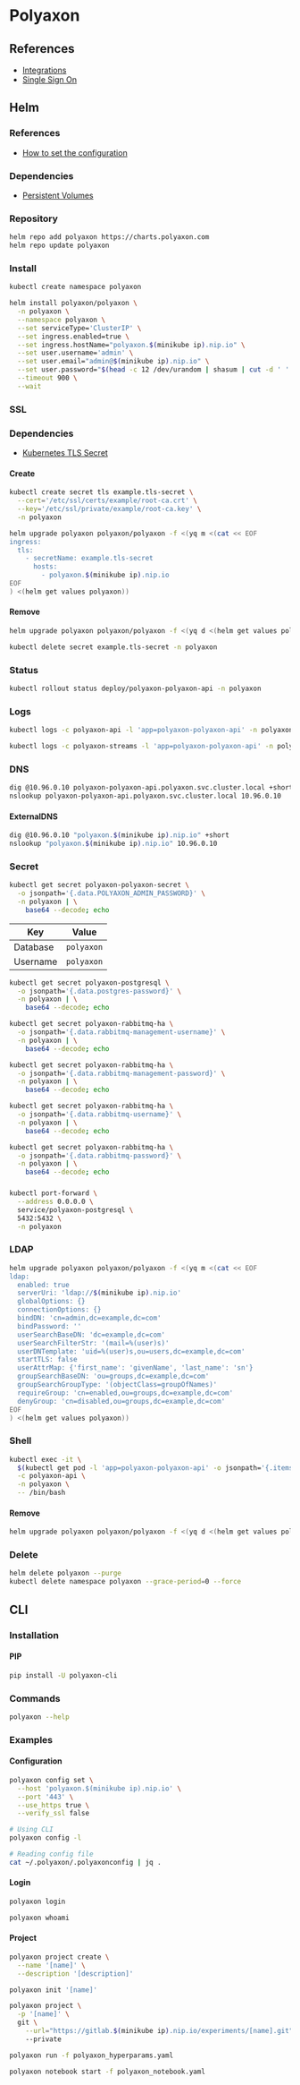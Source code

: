 # Polyaxon

## References

- [Integrations](https://docs.polyaxon.com/integrations/)
- [Single Sign On](https://docs.polyaxon.com/configuration/sso/)

## Helm

### References

- [How to set the configuration](https://github.com/polyaxon/polyaxon-chart#how-to-set-the-configuration)

### Dependencies

- [Persistent Volumes](https://kubernetes.io/docs/concepts/storage/persistent-volumes/)

### Repository

```sh
helm repo add polyaxon https://charts.polyaxon.com
helm repo update polyaxon
```

### Install

```sh
kubectl create namespace polyaxon
```

```sh
helm install polyaxon/polyaxon \
  -n polyaxon \
  --namespace polyaxon \
  --set serviceType='ClusterIP' \
  --set ingress.enabled=true \
  --set ingress.hostName="polyaxon.$(minikube ip).nip.io" \
  --set user.username='admin' \
  --set user.email="admin@$(minikube ip).nip.io" \
  --set user.password="$(head -c 12 /dev/urandom | shasum | cut -d ' ' -f 1)" \
  --timeout 900 \
  --wait
```

### SSL

### Dependencies

- [Kubernetes TLS Secret](/k8s-tls-secret.md)

#### Create

```sh
kubectl create secret tls example.tls-secret \
  --cert='/etc/ssl/certs/example/root-ca.crt' \
  --key='/etc/ssl/private/example/root-ca.key' \
  -n polyaxon
```

```sh
helm upgrade polyaxon polyaxon/polyaxon -f <(yq m <(cat << EOF
ingress:
  tls:
    - secretName: example.tls-secret
      hosts:
        - polyaxon.$(minikube ip).nip.io
EOF
) <(helm get values polyaxon))
```

#### Remove

```sh
helm upgrade polyaxon polyaxon/polyaxon -f <(yq d <(helm get values polyaxon) ingress.tls)

kubectl delete secret example.tls-secret -n polyaxon
```

### Status

```sh
kubectl rollout status deploy/polyaxon-polyaxon-api -n polyaxon
```

### Logs

```sh
kubectl logs -c polyaxon-api -l 'app=polyaxon-polyaxon-api' -n polyaxon -f

kubectl logs -c polyaxon-streams -l 'app=polyaxon-polyaxon-api' -n polyaxon -f
```

### DNS

```sh
dig @10.96.0.10 polyaxon-polyaxon-api.polyaxon.svc.cluster.local +short
nslookup polyaxon-polyaxon-api.polyaxon.svc.cluster.local 10.96.0.10
```

#### ExternalDNS

```sh
dig @10.96.0.10 "polyaxon.$(minikube ip).nip.io" +short
nslookup "polyaxon.$(minikube ip).nip.io" 10.96.0.10
```

### Secret

```sh
kubectl get secret polyaxon-polyaxon-secret \
  -o jsonpath='{.data.POLYAXON_ADMIN_PASSWORD}' \
  -n polyaxon | \
    base64 --decode; echo
```

| Key | Value |
| --- | --- |
| Database | `polyaxon` |
| Username | `polyaxon` |

```sh
kubectl get secret polyaxon-postgresql \
  -o jsonpath='{.data.postgres-password}' \
  -n polyaxon | \
    base64 --decode; echo
```

```sh
kubectl get secret polyaxon-rabbitmq-ha \
  -o jsonpath='{.data.rabbitmq-management-username}' \
  -n polyaxon | \
    base64 --decode; echo

kubectl get secret polyaxon-rabbitmq-ha \
  -o jsonpath='{.data.rabbitmq-management-password}' \
  -n polyaxon | \
    base64 --decode; echo
```

```sh
kubectl get secret polyaxon-rabbitmq-ha \
  -o jsonpath='{.data.rabbitmq-username}' \
  -n polyaxon | \
    base64 --decode; echo

kubectl get secret polyaxon-rabbitmq-ha \
  -o jsonpath='{.data.rabbitmq-password}' \
  -n polyaxon | \
    base64 --decode; echo
```

###

```sh
kubectl port-forward \
  --address 0.0.0.0 \
  service/polyaxon-postgresql \
  5432:5432 \
  -n polyaxon
```

### LDAP

```sh
helm upgrade polyaxon polyaxon/polyaxon -f <(yq m <(cat << EOF
ldap:
  enabled: true
  serverUri: 'ldap://$(minikube ip).nip.io'
  globalOptions: {}
  connectionOptions: {}
  bindDN: 'cn=admin,dc=example,dc=com'
  bindPassword: ''
  userSearchBaseDN: 'dc=example,dc=com'
  userSearchFilterStr: '(mail=%(user)s)'
  userDNTemplate: 'uid=%(user)s,ou=users,dc=example,dc=com'
  startTLS: false
  userAttrMap: {'first_name': 'givenName', 'last_name': 'sn'}
  groupSearchBaseDN: 'ou=groups,dc=example,dc=com'
  groupSearchGroupType: '(objectClass=groupOfNames)'
  requireGroup: 'cn=enabled,ou=groups,dc=example,dc=com'
  denyGroup: 'cn=disabled,ou=groups,dc=example,dc=com'
EOF
) <(helm get values polyaxon))
```

### Shell

```sh
kubectl exec -it \
  $(kubectl get pod -l 'app=polyaxon-polyaxon-api' -o jsonpath='{.items[0].metadata.name}' -n polyaxon) \
  -c polyaxon-api \
  -n polyaxon \
  -- /bin/bash
```

#### Remove

```sh
helm upgrade polyaxon polyaxon/polyaxon -f <(yq d <(helm get values polyaxon) ldap)
```

### Delete

```sh
helm delete polyaxon --purge
kubectl delete namespace polyaxon --grace-period=0 --force
```

## CLI

### Installation

#### PIP

```sh
pip install -U polyaxon-cli
```

### Commands

```sh
polyaxon --help
```

### Examples

#### Configuration

```sh
polyaxon config set \
  --host 'polyaxon.$(minikube ip).nip.io' \
  --port '443' \
  --use_https true \
  --verify_ssl false
```

```sh
# Using CLI
polyaxon config -l

# Reading config file
cat ~/.polyaxon/.polyaxonconfig | jq .
```

#### Login

```sh
polyaxon login

polyaxon whoami
```

#### Project

```sh
polyaxon project create \
  --name '[name]' \
  --description '[description]'
```

```sh
polyaxon init '[name]'
```

```sh
polyaxon project \
  -p '[name]' \
  git \
    --url="https://gitlab.$(minikube ip).nip.io/experiments/[name].git"
    --private
```

```sh
polyaxon run -f polyaxon_hyperparams.yaml
```

```sh
polyaxon notebook start -f polyaxon_notebook.yaml
```
